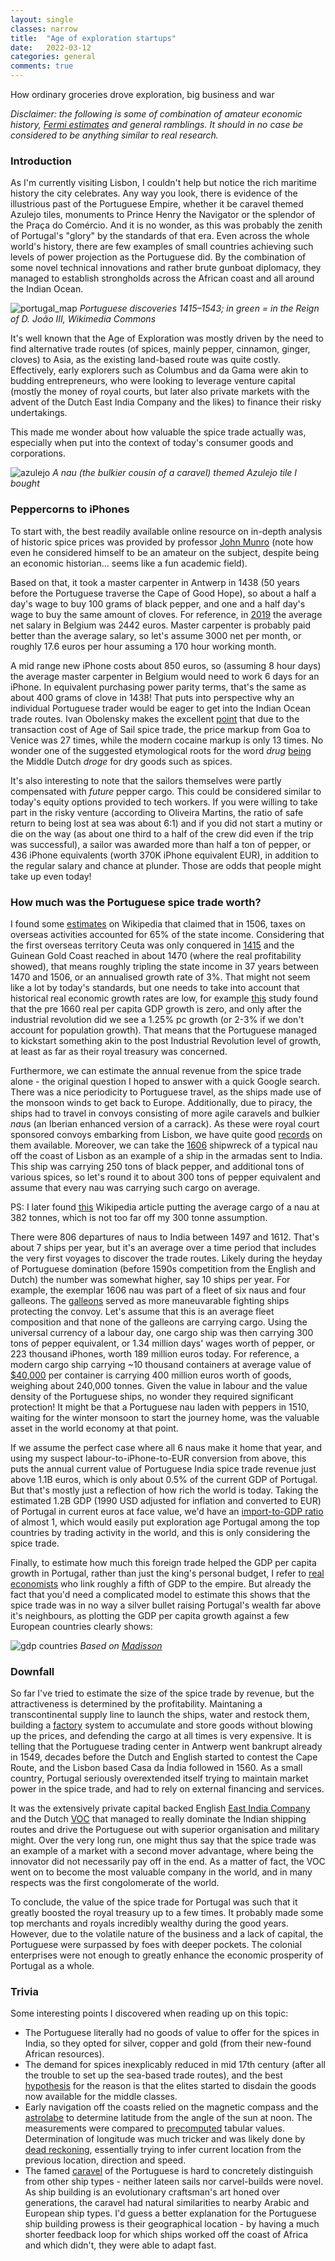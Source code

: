 ```yaml
---
layout: single
classes: narrow
title:  "Age of exploration startups"
date:   2022-03-12
categories: general
comments: true
---
```


How ordinary groceries drove exploration, big business and war

*Disclaimer: the following is some of combination of amateur economic history, [Fermi estimates](https://en.wikipedia.org/wiki/Fermi_problem) and general ramblings. It should in no case be considered to be anything similar to real research.*

### Introduction

As I'm currently visiting Lisbon, I couldn't help but notice the rich maritime history the city celebrates. Any way you look, there is evidence of the illustrious past of the Portuguese Empire, whether it be caravel themed Azulejo tiles, monuments to Prince Henry the Navigator or the splendor of the Praça do Comércio. And it is no wonder, as this was probably the zenith of Portugal's "glory" by the standards of that era. Even across the whole world's history, there are few examples of small countries achieving such levels of power projection as the Portuguese did. By the combination of some novel technical innovations and rather brute gunboat diplomacy, they managed to establish strongholds across the African coast and all around the Indian Ocean. 

![portugal_map](https://upload.wikimedia.org/wikipedia/commons/7/7d/Descobrimentos_e_explora%C3%A7%C3%B5es_portuguesesV2.png)
*Portuguese discoveries 1415–1543; in green = in the Reign of D. João III, Wikimedia Commons*

It's well known that the Age of Exploration was mostly driven by the need to find alternative trade routes (of spices, mainly pepper, cinnamon, ginger, cloves) to Asia, as the existing land-based route was quite costly. Effectively, early explorers such as Columbus and da Gama were akin to budding entrepreneurs, who were looking to leverage venture capital (mostly the money of royal courts, but later also private markets with the advent of the Dutch East India Company and the likes) to finance their risky undertakings.

This made me wonder about how valuable the spice trade actually was, especially when put into the context of today's consumer goods and corporations. 

![azulejo](https://images-for-web-s3.s3.eu-central-1.amazonaws.com/azulejo.jpg)
*A nau (the bulkier cousin of a caravel) themed Azulejo tile I bought*

### Peppercorns to iPhones

To start with, the best readily available online resource on in-depth analysis of historic spice prices was provided by professor [John Munro](https://www.economics.utoronto.ca/munro5/SPICES1.htm) (note how even he considered himself to be an amateur on the subject, despite being an economic historian... seems like a fun academic field). 

Based on that, it took a master carpenter in Antwerp in 1438 (50 years before the Portuguese traverse the Cape of Good Hope), so about a half a day's wage to buy 100 grams of black pepper, and one and a half day's wage to buy the same amount of cloves. 
For reference, in [2019](https://en.wikipedia.org/wiki/List_of_European_countries_by_average_wage) the average net salary in Belgium was 2442 euros. Master carpenter is probably paid better than the average salary, so let's assume 3000 net per month, or roughly 17.6 euros per hour assuming a 170 hour working month.

A mid range new iPhone costs about 850 euros, so (assuming 8 hour days) the average master carpenter in Belgium would need to work 6 days for an iPhone. In equivalent purchasing power parity terms, that's the same as about 400 grams of clove in 1438! That puts into perspective why an individual Portuguese trader would be eager to get into the Indian Ocean trade routes. Ivan Obolensky makes the excellent [point](https://dynamicdoingness.com/the-spice-trade/) that due to the transaction cost of Age of Sail spice trade, the price markup from Goa to Venice was 27 times, while the modern cocaine markup is only 13 times. No wonder one of the suggested etymological roots for the word *drug* [being](https://books.google.ee/books?id=lD25DwAAQBAJ&pg=PA7&lpg=PA7&dq=spice+trade+droge+dry+goods&source=bl&ots=HntIWypaCR&sig=ACfU3U1YlVipA8srDOXjh7_XeyIQuuktUA&hl=en&sa=X&ved=2ahUKEwiXlq_sy772AhVltIsKHRywC60Q6AF6BAgtEAM#v=onepage&q=spice%20trade%20droge%20dry%20goods&f=false) the Middle Dutch *droge* for dry goods such as spices.

It's also interesting to note that the sailors themselves were partly compensated with *future* pepper cargo. This could be considered similar to today's equity options provided to tech workers. If you were willing to take part in the risky venture (according to Oliveira Martins, the ratio of safe return to being lost at sea was about 6:1) and if you did not start a mutiny or die on the way (as about one third to a half of the crew did even if the trip was successful), a sailor was awarded more than half a ton of pepper, or 436 iPhone equivalents (worth 370K iPhone equivalent EUR), in addition to the regular salary and chance at plunder. Those are odds that people might take up even today!

### How much was the Portuguese spice trade worth?

I found some [estimates](https://en.wikipedia.org/wiki/Economic_history_of_Portugal) on Wikipedia that claimed that in 1506, taxes on overseas activities accounted for 65% of the state income.
Considering that the first overseas territory Ceuta was only conquered in [1415](https://en.wikipedia.org/wiki/Conquest_of_Ceuta) and the Guinean Gold Coast reached in about 1470 (where the real profitability showed), that means roughly tripling the state income in 37 years between 1470 and 1506, or an annualised growth rate of 3%. That might not seem like a lot by today's standards, but one needs to take into account that historical real economic growth rates are low, for example [this](https://academic.oup.com/ereh/article/21/2/141/3044162) study found that the  pre 1660 real per capita GDP growth is zero, and only after the industrial revolution did we see a 1.25% pc growth (or 2-3% if we don't account for population growth). That means that the Portuguese managed to kickstart something akin to the post Industrial Revolution level of growth, at least as far as their royal treasury was concerned.

Furthermore, we can estimate the annual revenue from the spice trade alone - the original question I hoped to answer with a quick Google search. There was a nice periodicity to Portuguese travel, as the ships made use of the monsoon winds to get back to Europe. Additionally, due to piracy, the ships had to travel in convoys consisting of more agile caravels and bulkier *nau*s (an Iberian enhanced version of a carrack). As these were royal court sponsored convoys embarking from Lisbon, we have quite good [records](https://en.wikipedia.org/wiki/Portuguese_India_Armadas) on them available. Moreover, we can take the [1606](https://en.wikipedia.org/wiki/Nossa_Senhora_dos_M%C3%A1rtires_(nau)) shipwreck of a typical nau off the coast of Lisbon as an example of a ship in the armadas sent to India. This ship was carrying 250 tons of black pepper, and additional tons of various spices, so let's round it to about 300 tons of pepper equivalent and assume that every nau was carrying such cargo on average.

PS: I later found [this](https://en.wikipedia.org/wiki/Portuguese_India_Armadas#Compensation_and_spoils) Wikipedia article putting the average cargo of a nau at 382 tonnes, which is not too far off my 300 tonne assumption.

There were 806 departures of naus to India between 1497 and 1612. That's about 7 ships per year, but it's an average over a time period that includes the very first voyages to discover the trade routes. Likely during the heyday of Portuguese domination (before 1590s competition from the English and Dutch) the number was somewhat higher, say 10 ships per year. For example, the exemplar 1606 nau was part of a fleet of six naus and four galleons. The [galleons](https://en.wikipedia.org/wiki/Galleon) served as more maneuvarable fighting ships protecting the convoy. Let's assume that this is an average fleet composition and that none of the galleons are carrying cargo. Using the universal currency of a labour day, one cargo ship was then carrying 300 tons of pepper equivalent, or 1.34 million days' wages worth of pepper, or 223 thousand iPhones, worth 189 million euros today. For reference, a modern cargo ship carrying ~10 thousand containers at average value of [$40,000](https://www.freightwaves.com/news/22b-worth-of-cargo-is-now-stuck-on-container-ships-off-california) per container is carrying 400 million euros worth of goods, weighing about 240,000 tonnes. Given the value in labour and the value density of the Portuguese ships, no wonder they required significant protection! It might be that a Portuguese nau laden with peppers in 1510, waiting for the winter monsoon to start the journey home, was the valuable asset in the world economy at that point.

If we assume the perfect case where all 6 naus make it home that year, and using my suspect labour-to-iPhone-to-EUR conversion from above, this puts the annual current value of Portuguese India spice trade revenue just above 1.1B euros, which is only about 0.5% of the current GDP of Portugal. But that's mostly just a reflection of how rich the world is today. Taking the estimated 1.2B GDP (1990 USD adjusted for inflation and converted to EUR) of Portugal in current euros at face value, we'd have an [import-to-GDP ratio](https://en.wikipedia.org/wiki/List_of_regions_by_past_GDP_(PPP)) of almost 1, which would easily put exploration age Portugal among the top countries by trading activity in the world, and this is only considering the spice trade. 

Finally, to estimate how much this foreign trade helped the GDP per capita growth in Portugal, rather than just the king's personal budget, I refer to [real economists](https://academic.oup.com/ereh/article/19/1/1/2754564?login=false#137415272) who link roughly a fifth of GDP to the empire. But already the fact that you'd need a complicated model to estimate this shows that the spice trade was in no way a silver bullet raising Portugal's wealth far above it's neighbours, as plotting the GDP per capita growth against a few European countries clearly shows:

![gdp countries](https://images-for-web-s3.s3.eu-central-1.amazonaws.com/gdp_countries.png)
*Based on [Madisson](https://en.wikipedia.org/wiki/List_of_regions_by_past_GDP_(PPP)_per_capita)*

### Downfall

So far I've tried to estimate the size of the spice trade by revenue, but the attractiveness is determined by the profitability. Maintaning a transcontinental supply line to launch the ships, water and restock them, building a [factory](https://en.wikipedia.org/wiki/Factory_(trading_post)) system to accumulate and store goods without blowing up the prices, and defending the cargo at all times is very expensive. It is telling that the Portuguese trading center in Antwerp went bankrupt already in 1549, decades before the Dutch and English started to contest the Cape Route, and the Lisbon based Casa da Índia followed in 1560. As a small country, Portugal seriously overextended itself trying to maintain market power in the spice trade, and had to rely on external financing and services.

It was the extensively private capital backed English [East India Company](https://en.wikipedia.org/wiki/East_India_Company) and the Dutch [VOC](https://en.wikipedia.org/wiki/Dutch_East_India_Company) that managed to really dominate the Indian shipping routes and drive the Portuguese out with superior organisation and military might. Over the very long run, one might thus say that the spice trade was an example of a market with a second mover advantage, where being the innovator did not necessarily pay off in the end. As a matter of fact, the VOC went on to become the most valuable company in the world, and in many respects was the first congolomerate of the world. 

To conclude, the value of the spice trade for Portugal was such that it greatly boosted the royal treasury up to a few times. It probably made some top merchants and royals incredibly wealthy during the good years. However, due to the volatile nature of the business and a lack of capital, the Portuguese were surpassed by foes with deeper pockets. The colonial enterprises were not enough to greatly enhance the economic prosperity of Portugal as a whole.

### Trivia

Some interesting points I discovered when reading up on this topic:

* The Portuguese literally had no goods of value to offer for the spices in India, so they opted for silver, copper and gold (from their new-found African resources).
* The demand for spices inexplicably reduced in mid 17th century (after all the trouble to set up the sea-based trade routes), and the best [hypothesis](https://www.npr.org/sections/thesalt/2015/03/26/394339284/how-snobbery-helped-take-the-spice-out-of-european-cooking) for the reason is that the elites started to disdain the goods now available for the middle classes.
* Early navigation off the coasts relied on the magnetic compass and the [astrolabe](https://en.wikipedia.org/wiki/Astrolabe) to determine latitude from the angle of the sun at noon. The measurements were compared to [precomputed](https://en.wikipedia.org/wiki/Abraham_Zacuto) tabular values. Determination of longitude was much tricker and was likely done by [dead reckoning](https://en.wikipedia.org/wiki/Dead_reckoning), essentially trying to infer current location from the previous location, direction and speed.
* The famed [caravel](https://en.wikipedia.org/wiki/Caravel) of the Portuguese is hard to concretely distinguish from other ship types - neither lateen sails nor carvel-builds were novel. As ship building is an evolutionary craftsman's art honed over generations, the caravel had natural similarities to nearby Arabic and European ship types. I'd guess a better explanation for the Portuguese ship building prowess is their geographical location - by having a much shorter feedback loop for which ships worked off the coast of Africa and which didn't, they were able to adapt fast.








